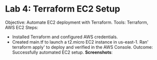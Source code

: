 # Lab 4: Terraform EC2 Setup
Objective: Automate EC2 deployment with Terraform.
Tools: Terraform, AWS EC2
Steps:
- Installed Terraform and configured AWS credentials.
- Created main.tf to launch a t2.micro EC2 instance in us-east-1.
Ran' terraform apply' to deploy and verified in the AWS Console.
Outcome: Successfully automated EC2 setup.
**Screenshots**:
  
